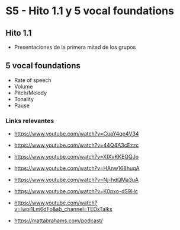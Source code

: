 # S5 - Hito 1.1 y 5 vocal foundations

## Hito 1.1

- Presentaciones de la primera mitad de los grupos

## 5 vocal foundations

- Rate of speech
- Volume
- Pitch/Melody
- Tonality
- Pause

### Links relevantes

- https://www.youtube.com/watch?v=CuaY4qe4V34
- https://www.youtube.com/watch?v=44Q4A3cEzzc

- https://www.youtube.com/watch?v=XIXvKKEQQJo
- https://www.youtube.com/watch?v=HAnw168huqA
- https://www.youtube.com/watch?v=Nj-hdQMa3uA
- https://www.youtube.com/watch?v=K0pxo-dS9Hc
- https://www.youtube.com/watch?v=Iwpi1Lm6dFo&ab_channel=TEDxTalks
- https://mattabrahams.com/podcast/